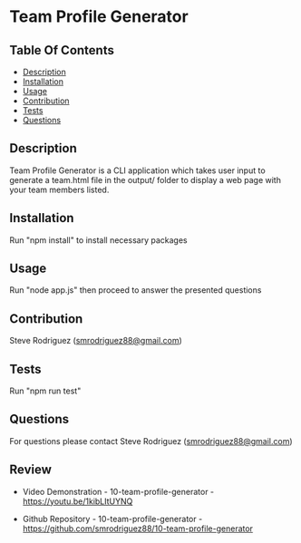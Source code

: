 # Team Profile Generator
  ## Table Of Contents
  * [Description](#Description)<br>
  * [Installation](#Installation)<br>
  * [Usage](#Usage)<br>
  * [Contribution](#Contribution)<br>
  * [Tests](#Tests)<br>
  * [Questions](#Questions)<br>

  ## Description
  Team Profile Generator is a CLI application which takes user input to generate a team.html file in the output/ folder to display a web page with your team members listed.

  ## Installation
  Run "npm install" to install necessary packages
  
  ## Usage
  Run "node app.js" then proceed to answer the presented questions
  
  ## Contribution
  Steve Rodriguez (smrodriguez88@gmail.com)
  
  ## Tests
  Run "npm run test"
  
  ## Questions
  For questions please contact Steve Rodriguez (smrodriguez88@gmail.com)

  ## Review

  * Video Demonstration - 10-team-profile-generator - https://youtu.be/1kibLItUYNQ

  * Github Repository - 10-team-profile-generator - https://github.com/smrodriguez88/10-team-profile-generator
